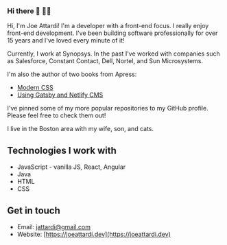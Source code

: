 ### Hi there 👋 👨‍💻

Hi, I'm Joe Attardi! I'm a developer with a front-end focus. I really enjoy front-end development.
I've been building software professionally for over 15 years and I've loved every minute of it!

Currently, I work at Synopsys. In the past I've worked with companies such as Salesforce, Constant Contact, Dell, Nortel, and Sun Microsystems.

I'm also the author of two books from Apress: 

- [Modern CSS](https://www.apress.com/us/book/9781484262931)
- [Using Gatsby and Netlify CMS](https://www.apress.com/us/book/9781484262962)

I've pinned some of my more popular repositories to my GitHub profile. Please feel free to check them out!

I live in the Boston area with my wife, son, and cats.

## Technologies I work with

- JavaScript - vanilla JS, React, Angular
- Java
- HTML
- CSS

## Get in touch

- Email: [jattardi@gmail.com](mailto:jattardi@gmail.com)
- Website: [https://joeattardi.dev](https://joeattardi.dev)

